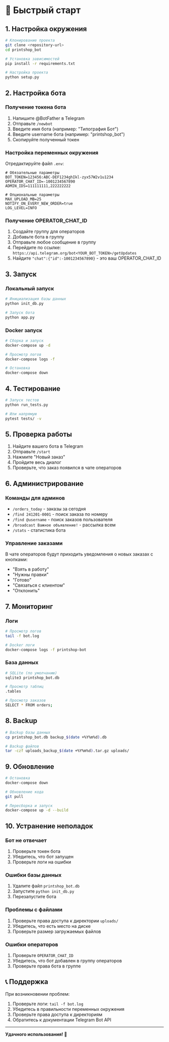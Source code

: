 # 🚀 Быстрый старт

## 1. Настройка окружения

```bash
# Клонирование проекта
git clone <repository-url>
cd printshop_bot

# Установка зависимостей
pip install -r requirements.txt

# Настройка проекта
python setup.py
```

## 2. Настройка бота

### Получение токена бота

1. Напишите @BotFather в Telegram
2. Отправьте `/newbot`
3. Введите имя бота (например: "Типография Бот")
4. Введите username бота (например: "printshop_bot")
5. Скопируйте полученный токен

### Настройка переменных окружения

Отредактируйте файл `.env`:

```env
# Обязательные параметры
BOT_TOKEN=123456:ABC-DEF1234ghIkl-zyx57W2v1u1234
OPERATOR_CHAT_ID=-1001234567890
ADMIN_IDS=111111111,222222222

# Опциональные параметры
MAX_UPLOAD_MB=25
NOTIFY_ON_EVERY_NEW_ORDER=true
LOG_LEVEL=INFO
```

### Получение OPERATOR_CHAT_ID

1. Создайте группу для операторов
2. Добавьте бота в группу
3. Отправьте любое сообщение в группу
4. Перейдите по ссылке: `https://api.telegram.org/bot<YOUR_BOT_TOKEN>/getUpdates`
5. Найдите `"chat":{"id":-1001234567890}` - это ваш OPERATOR_CHAT_ID

## 3. Запуск

### Локальный запуск

```bash
# Инициализация базы данных
python init_db.py

# Запуск бота
python app.py
```

### Docker запуск

```bash
# Сборка и запуск
docker-compose up -d

# Просмотр логов
docker-compose logs -f

# Остановка
docker-compose down
```

## 4. Тестирование

```bash
# Запуск тестов
python run_tests.py

# Или напрямую
pytest tests/ -v
```

## 5. Проверка работы

1. Найдите вашего бота в Telegram
2. Отправьте `/start`
3. Нажмите "Новый заказ"
4. Пройдите весь диалог
5. Проверьте, что заказ появился в чате операторов

## 6. Администрирование

### Команды для админов

- `/orders_today` - заказы за сегодня
- `/find 241201-0001` - поиск заказа по номеру
- `/find @username` - поиск заказов пользователя
- `/broadcast Важное объявление!` - рассылка всем
- `/stats` - статистика бота

### Управление заказами

В чате операторов будут приходить уведомления о новых заказах с кнопками:

- "Взять в работу"
- "Нужны правки"
- "Готово"
- "Связаться с клиентом"
- "Отклонить"

## 7. Мониторинг

### Логи

```bash
# Просмотр логов
tail -f bot.log

# Docker логи
docker-compose logs -f printshop-bot
```

### База данных

```bash
# SQLite (по умолчанию)
sqlite3 printshop_bot.db

# Просмотр таблиц
.tables

# Просмотр заказов
SELECT * FROM orders;
```

## 8. Backup

```bash
# Backup базы данных
cp printshop_bot.db backup_$(date +%Y%m%d).db

# Backup файлов
tar -czf uploads_backup_$(date +%Y%m%d).tar.gz uploads/
```

## 9. Обновление

```bash
# Остановка
docker-compose down

# Обновление кода
git pull

# Пересборка и запуск
docker-compose up -d --build
```

## 10. Устранение неполадок

### Бот не отвечает

1. Проверьте токен бота
2. Убедитесь, что бот запущен
3. Проверьте логи на ошибки

### Ошибки базы данных

1. Удалите файл `printshop_bot.db`
2. Запустите `python init_db.py`
3. Перезапустите бота

### Проблемы с файлами

1. Проверьте права доступа к директории `uploads/`
2. Убедитесь, что есть место на диске
3. Проверьте размер загружаемых файлов

### Ошибки операторов

1. Проверьте `OPERATOR_CHAT_ID`
2. Убедитесь, что бот добавлен в группу операторов
3. Проверьте права бота в группе

## 📞 Поддержка

При возникновении проблем:

1. Проверьте логи: `tail -f bot.log`
2. Убедитесь в правильности переменных окружения
3. Проверьте права доступа к директориям
4. Обратитесь к документации Telegram Bot API

---

**Удачного использования! 🎉**
